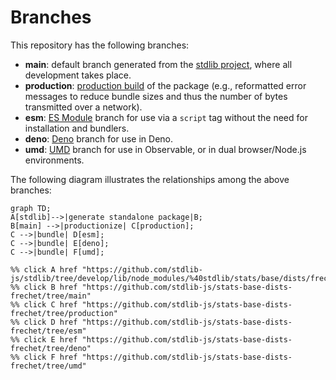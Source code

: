 <!--

@license Apache-2.0

Copyright (c) 2022 The Stdlib Authors.

Licensed under the Apache License, Version 2.0 (the "License");
you may not use this file except in compliance with the License.
You may obtain a copy of the License at

    http://www.apache.org/licenses/LICENSE-2.0

Unless required by applicable law or agreed to in writing, software
distributed under the License is distributed on an "AS IS" BASIS,
WITHOUT WARRANTIES OR CONDITIONS OF ANY KIND, either express or implied.
See the License for the specific language governing permissions and
limitations under the License.

-->

# Branches

This repository has the following branches:

-   **main**: default branch generated from the [stdlib project][stdlib-url], where all development takes place.
-   **production**: [production build][production-url] of the package (e.g., reformatted error messages to reduce bundle sizes and thus the number of bytes transmitted over a network).
-   **esm**: [ES Module][esm-url] branch for use via a `script` tag without the need for installation and bundlers.
-   **deno**: [Deno][deno-url] branch for use in Deno.
-   **umd**: [UMD][umd-url] branch for use in Observable, or in dual browser/Node.js environments.

The following diagram illustrates the relationships among the above branches:

```mermaid
graph TD;
A[stdlib]-->|generate standalone package|B;
B[main] -->|productionize| C[production];
C -->|bundle| D[esm];
C -->|bundle| E[deno];
C -->|bundle| F[umd];

%% click A href "https://github.com/stdlib-js/stdlib/tree/develop/lib/node_modules/%40stdlib/stats/base/dists/frechet"
%% click B href "https://github.com/stdlib-js/stats-base-dists-frechet/tree/main"
%% click C href "https://github.com/stdlib-js/stats-base-dists-frechet/tree/production"
%% click D href "https://github.com/stdlib-js/stats-base-dists-frechet/tree/esm"
%% click E href "https://github.com/stdlib-js/stats-base-dists-frechet/tree/deno"
%% click F href "https://github.com/stdlib-js/stats-base-dists-frechet/tree/umd"
```

[stdlib-url]: https://github.com/stdlib-js/stdlib/tree/develop/lib/node_modules/%40stdlib/stats/base/dists/frechet
[production-url]: https://github.com/stdlib-js/stats-base-dists-frechet/tree/production
[deno-url]: https://github.com/stdlib-js/stats-base-dists-frechet/tree/deno
[umd-url]: https://github.com/stdlib-js/stats-base-dists-frechet/tree/umd
[esm-url]: https://github.com/stdlib-js/stats-base-dists-frechet/tree/esm
